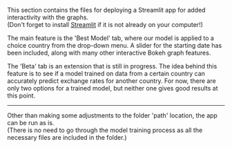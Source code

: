 This section contains the files for deploying a Streamlit app for added interactivity with the graphs. <br />
(Don't forget to install <a href="https://docs.streamlit.io/en/stable/" target="_blank">Streamlit</a> if it is not already on your computer!)

The main feature is the 'Best Model' tab, where our model is applied to a choice country from the drop-down menu. A slider for the starting date has been included, along with many other interactive Bokeh graph features.

The 'Beta' tab is an extension that is still in progress. The idea behind this feature is to see if a model trained on data from a certain country can accurately predict exchange rates for another country. For now, there are only two options for a trained model, but neither one gives good results at this point. 

----------------------------------------------------------------------------------------------------------------------------

Other than making some adjustments to the folder 'path' location, the app can be run as is. <br />
(There is no need to go through the model training process as all the necessary files are included in the folder.)